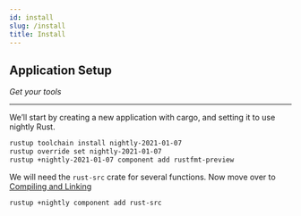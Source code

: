```yaml
---
id: install
slug: /install
title: Install
---
```


## Application Setup

*Get your tools*

----

We’ll start by creating a new application with cargo, and setting it to use
nightly Rust.

```bash
rustup toolchain install nightly-2021-01-07
rustup override set nightly-2021-01-07
rustup +nightly-2021-01-07 component add rustfmt-preview
```

We will need the `rust-src` crate for several functions. Now move over to
[Compiling and Linking](arduino/index.md)

```bash
rustup +nightly component add rust-src
```

